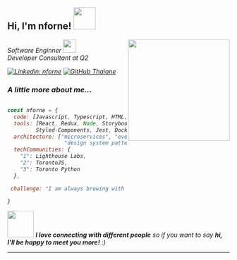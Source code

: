 <h2> Hi, I'm nforne! <img src="https://media.giphy.com/media/mGcNjsfWAjY5AEZNw6/giphy.gif" width="50"></h2>
<img align='right' src="https://media.giphy.com/media/ieyl9zmCjO4b4t6qoY/giphy.gif" width="230">
<p><em> Software Enginner <img src="https://media.giphy.com/media/fYSnHlufseco8Fh93Z/giphy.gif" width="30">
<br/>Developer Consultant at Q2

[![Linkedin: nforne](https://img.shields.io/badge/-nforne-blue?style=flat-square&logo=Linkedin&logoColor=white&link=https://www.linkedin.com/in/thaianebraga/)](https://www.linkedin.com/in/martin-nforne-aa1506208)
[![GitHub Thaiane](https://img.shields.io/github/followers/nforne?label=follow&style=social)](https://github.com/Thaiane)


### A little more about me...  

```javascript

const nforne = {
  code: [Javascript, Typescript, HTML, CSS, Ruby, Python, Java],
  tools: [React, Redux, Node, Storybook,
         Styled-Components, Jest, Docker, Kubernetes],
  architecture: ["microservices", "event-driven", 
                  "design system pattern"],
  techCommunities: {
    "1": Lighthouse Labs,
    "2": TorontoJS,
    "3": Toronto Python
  },

 challenge: "I am always brewing with some code cook up. You're welcome to join the party!!!"

}

```

<img src="https://media.giphy.com/media/LnQjpWaON8nhr21vNW/giphy.gif" width="60"> <em><b>I love connecting with different people</b> so if you want to say <b>hi, I'll be happy to meet you more!</b> :)</em>

---
